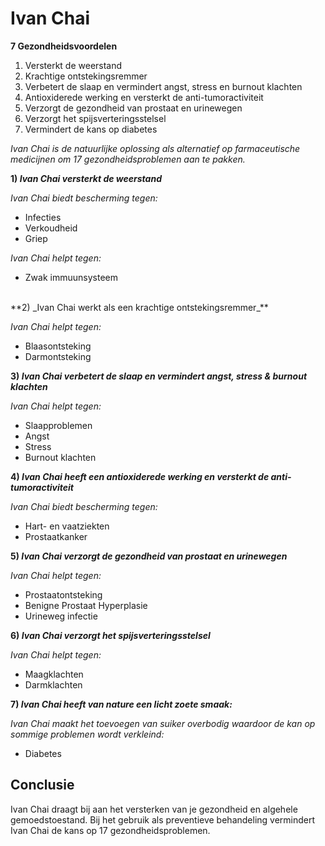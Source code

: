# Ivan Chai

**7 Gezondheidsvoordelen**  

1.  Versterkt de weerstand
2.  Krachtige ontstekingsremmer
3.  Verbetert de slaap en vermindert angst, stress en burnout klachten
4.  Antioxiderede werking en versterkt de anti-tumoractiviteit
5.  Verzorgt de gezondheid van prostaat en urinewegen
6.  Verzorgt het spijsverteringsstelsel
7.  Vermindert de kans op diabetes 

_Ivan Chai is de natuurlijke oplossing als alternatief op farmaceutische medicijnen om 17 gezondheidsproblemen aan te pakken._

**1) _Ivan Chai versterkt de weerstand_**

_Ivan Chai biedt bescherming tegen:_
* Infecties
* Verkoudheid 
* Griep

_Ivan Chai helpt tegen:_
* Zwak immuunsysteem

<br>
**2) _Ivan Chai werkt als een krachtige ontstekingsremmer_**

_Ivan Chai helpt tegen:_
* Blaasontsteking
* Darmontsteking

**3) _Ivan Chai verbetert de slaap en vermindert angst, stress & burnout klachten_**

_Ivan Chai helpt tegen:_
* Slaapproblemen
* Angst
* Stress
* Burnout klachten

**4) _Ivan Chai heeft een antioxiderede werking en versterkt de anti-tumoractiviteit_**

_Ivan Chai biedt bescherming tegen:_
* Hart- en vaatziekten
* Prostaatkanker

**5) _Ivan Chai verzorgt de gezondheid van prostaat en urinewegen_**

_Ivan Chai helpt tegen:_
* Prostaatontsteking
* Benigne Prostaat Hyperplasie
* Urineweg infectie

**6) _Ivan Chai verzorgt het spijsverteringsstelsel_**

_Ivan Chai helpt tegen:_
* Maagklachten
* Darmklachten


**7) _Ivan Chai heeft van nature een licht zoete smaak:_**

_Ivan Chai maakt het toevoegen van suiker overbodig waardoor de kan op sommige problemen wordt verkleind:_
* Diabetes


## Conclusie

Ivan Chai draagt bij aan het versterken van je gezondheid en algehele gemoedstoestand. Bij het gebruik als preventieve behandeling vermindert Ivan Chai de kans op 17 gezondheidsproblemen.  
